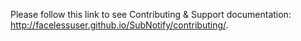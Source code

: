 Please follow this link to see Contributing &amp; Support documentation: http://facelessuser.github.io/SubNotify/contributing/.
